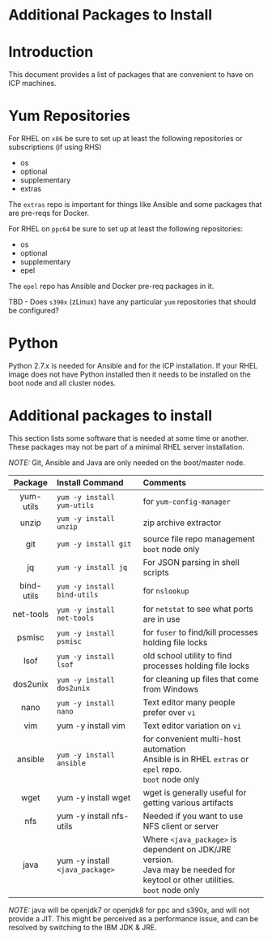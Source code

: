 Additional Packages to Install
=====================================================
# Introduction

This document provides a list of packages that are convenient to have on ICP machines.

# Yum Repositories

For RHEL on `x86` be sure to set up at least the following repositories or subscriptions (if using RHS)
- os
- optional
- supplementary
- extras

The `extras` repo is important for things like Ansible and some packages that are pre-reqs for Docker.

For RHEL on `ppc64` be sure to set up at least the following repositories:
- os
- optional
- supplementary
- epel

The `epel` repo has Ansible and Docker pre-req packages in it.

TBD - Does `s390x` (zLinux) have any particular `yum` repositories that should be configured?

# Python

Python 2.7.x is needed for Ansible and for the ICP installation.  If your RHEL image does not have Python installed then it needs to be installed on the boot node and all cluster nodes.

# Additional packages to install

This section lists some software that is needed at some time or another. These packages may not be part of a minimal RHEL server installation.

*NOTE:* Git, Ansible and Java are only needed on the boot/master node.

| **Package**    | **Install Command**         | **Comments**                     |
|:--------------:|:----------------------------|:---------------------------------|
| yum-utils      | `yum -y install yum-utils`  | for `yum-config-manager`           |    
| unzip          | `yum -y install unzip`      | zip archive extractor            |
| git            | `yum -y install git`        | source file repo management <br/>`boot` node only |
| jq             | `yum -y install jq`         | For JSON parsing in shell scripts  |
| bind-utils     | `yum -y install bind-utils` | for `nslookup`                     |
| net-tools      | `yum -y install net-tools`  | for `netstat` to see what ports are in use  |
| psmisc         | `yum -y install psmisc`     | for `fuser` to find/kill processes holding file locks     |
| lsof           | `yum -y install lsof`       | old school utility to find processes holding file locks |
| dos2unix       | `yum -y install dos2unix`   | for cleaning up files that come from Windows            |
| nano           | `yum -y install nano`       | Text editor many people prefer over `vi`   |
| vim            | yum -y install vim          | Text editor variation on `vi`   |
| ansible        | `yum -y install ansible`    | for convenient multi-host automation<br/>Ansible is in RHEL `extras` or `epel` repo.<br/>`boot` node only |
|wget            | yum -y install wget   | wget is generally useful for getting various artifacts  |
|nfs             | yum -y install nfs-utils   | Needed if you want to use NFS client or server   |
|java   | yum -y install `<java_package>`  | Where `<java_package>` is dependent on JDK/JRE version.<br/>Java may be needed for keytool or other utilities.<br/>`boot` node only   |

*NOTE:* java will be openjdk7 or openjdk8 for ppc and s390x, and will not provide a JIT. This might be perceived as a performance issue, and can be resolved by switching to the IBM JDK & JRE.
